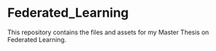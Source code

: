 # Federated_Learning
This repository contains the files and assets for my Master Thesis on Federated Learning.
